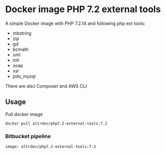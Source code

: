 # Docker image PHP 7.2 external tools

A simple Docker image with PHP 7.2.14 and following php ext tools:
- mbstring
- zip
- gd
- bcmath
- xml
- intl
- soap
- xsl
- pdo_mysql

There are also Composer and AWS CLI

## Usage

Pull docker image

```
docker pull altrdev/php7.2-external-tools:7.2
```

### Bitbucket pipeline
```
image: altrdev/php7.2-external-tools:7.2
```